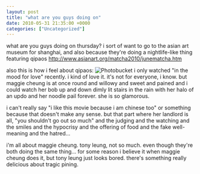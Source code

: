 ```yaml
---
layout: post
title: "what are you guys doing on"
date: 2010-05-31 21:35:00 +0000
categories: ["Uncategorized"]
---
```


what are you guys doing on thursday? i sort of want to go to the asian art museum for shanghai, and also because they're doing a nightlife-like thing featuring qipaos http://www.asianart.org/matcha2010/junematcha.htm

also this is how i feel about qipaos:
![Photobucket](http://i97.photobucket.com/albums/l202/judytuna/inthemoodforlove-2jpg.jpg)
i only watched "in the mood for love" recently. i kind of love it. it's not for everyone, i know. but maggie cheung is at once round and willowy and sweet and pained and i could watch her bob up and down dimly lit stairs in the rain with her halo of an updo and her noodle pail forever. she is so glamorous.

i can't really say "i like this movie because i am chinese too" or something because that doesn't make any sense. but that part where her landlord is all, "you shouldn't go out so much" and the judging and the watching and the smiles and the hypocrisy and the offering of food and the fake well-meaning and the hatred...

i'm all about maggie cheung. tony leung, not so much. even though they're both doing the same thing... for some reason i believe it when maggie cheung does it, but tony leung just looks bored. there's something really delicious about tragic pining.